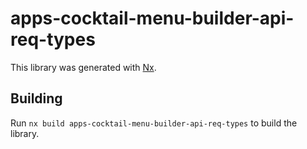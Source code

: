 # apps-cocktail-menu-builder-api-req-types

This library was generated with [Nx](https://nx.dev).

## Building

Run `nx build apps-cocktail-menu-builder-api-req-types` to build the library.
